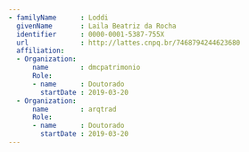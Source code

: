 ```yaml
---
- familyName      : Loddi
  givenName       : Laila Beatriz da Rocha
  identifier      : 0000-0001-5387-755X
  url             : http://lattes.cnpq.br/7468794244623680
  affiliation:
  - Organization:
      name        : dmcpatrimonio
      Role:
      - name      : Doutorado
        startDate : 2019-03-20
  - Organization:
      name        : arqtrad
      Role:
      - name      : Doutorado
        startDate : 2019-03-20
---
```

